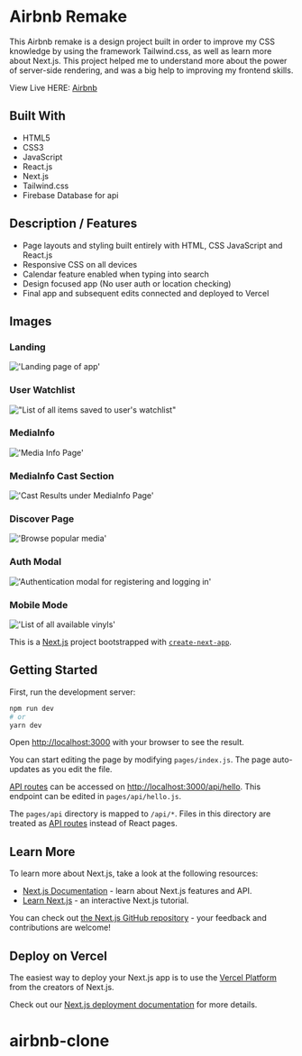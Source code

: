 # Airbnb Remake
This Airbnb remake is a design project built in order to improve my CSS knowledge by using the framework Tailwind.css, as well as learn more about Next.js. This project helped me to understand more about the power of server-side rendering, and was a big help to improving my frontend skills.

View Live HERE: [Airbnb](https://airbnb-omega-ruddy.vercel.app/)



## Built With
- HTML5
- CSS3
- JavaScript
- React.js
- Next.js
- Tailwind.css
- Firebase Database for api



## Description / Features
- Page layouts and styling built entirely with HTML, CSS JavaScript and React.js
- Responsive CSS on all devices
- Calendar feature enabled when typing into search
- Design focused app (No user auth or location checking)
- Final app and subsequent edits connected and deployed to Vercel




## Images



### Landing
!['Landing page of app'](https://github.com/JoshuaHaughton/watchlist/blob/main/client/docs/Landing.png)



### User Watchlist
!["List of all items saved to user's watchlist"](https://github.com/JoshuaHaughton/watchlist/blob/main/client/docs/UserWatchlist.png)



### MediaInfo
!['Media Info Page'](https://github.com/JoshuaHaughton/watchlist/blob/main/client/docs/MediaInfo.png)



### MediaInfo Cast Section
!['Cast Results under MediaInfo Page'](https://github.com/JoshuaHaughton/watchlist/blob/main/client/docs/MediaInfoCast.png)



### Discover Page
!['Browse popular media'](https://github.com/JoshuaHaughton/watchlist/blob/main/client/docs/Discover.png)



### Auth Modal
!['Authentication modal for registering and logging in'](https://github.com/JoshuaHaughton/watchlist/blob/main/client/docs/AuthModal.png)



### Mobile Mode
!['List of all available vinyls'](https://github.com/JoshuaHaughton/watchlist/blob/main/client/docs/MobileModePreview.png)











This is a [Next.js](https://nextjs.org/) project bootstrapped with [`create-next-app`](https://github.com/vercel/next.js/tree/canary/packages/create-next-app).

## Getting Started

First, run the development server:

```bash
npm run dev
# or
yarn dev
```

Open [http://localhost:3000](http://localhost:3000) with your browser to see the result.

You can start editing the page by modifying `pages/index.js`. The page auto-updates as you edit the file.

[API routes](https://nextjs.org/docs/api-routes/introduction) can be accessed on [http://localhost:3000/api/hello](http://localhost:3000/api/hello). This endpoint can be edited in `pages/api/hello.js`.

The `pages/api` directory is mapped to `/api/*`. Files in this directory are treated as [API routes](https://nextjs.org/docs/api-routes/introduction) instead of React pages.

## Learn More

To learn more about Next.js, take a look at the following resources:

- [Next.js Documentation](https://nextjs.org/docs) - learn about Next.js features and API.
- [Learn Next.js](https://nextjs.org/learn) - an interactive Next.js tutorial.

You can check out [the Next.js GitHub repository](https://github.com/vercel/next.js/) - your feedback and contributions are welcome!

## Deploy on Vercel

The easiest way to deploy your Next.js app is to use the [Vercel Platform](https://vercel.com/new?utm_medium=default-template&filter=next.js&utm_source=create-next-app&utm_campaign=create-next-app-readme) from the creators of Next.js.

Check out our [Next.js deployment documentation](https://nextjs.org/docs/deployment) for more details.
# airbnb-clone
